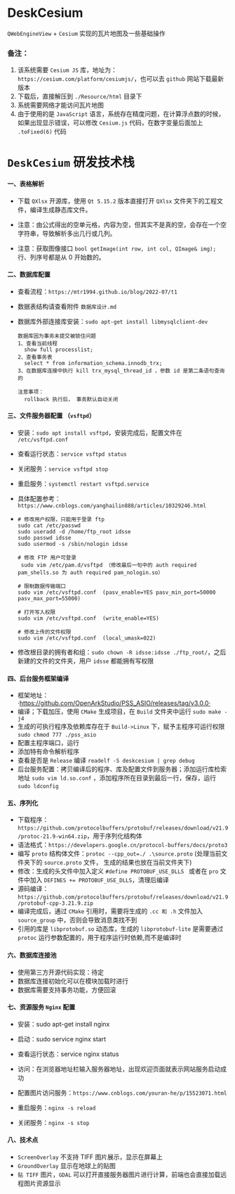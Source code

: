 # DeskCesium
`QWebEngineView` + `Cesium` 实现的瓦片地图及一些基础操作



### 备注：

1. 该系统需要 `Cesium JS` 库，地址为： `https://cesium.com/platform/cesiumjs/`，也可以去 `github` 网站下载最新版本
2. 下载后，直接解压到 `./Resource/html` 目录下
3. 系统需要网络才能访问瓦片地图
3. 由于使用的是 `JavaScript` 语言，系统存在精度问题，在计算浮点数的时候，如果出现显示错误，可以修改 `Cesium.js` 代码，在数字变量后面加上 `.toFixed(6)`  代码



# `DeskCesium` 研发技术栈

#### 一、表格解析

* 下载 `QXlsx` 开源库，使用 `Qt 5.15.2` 版本直接打开 `QXlsx` 文件夹下的工程文件，编译生成静态库文件。
* 注意：由公式得出的空单元格，内容为空，但其实不是真的空，会存在一个空字符串，导致解析多出几行或几列。

* 注意：获取图像接口 `bool getImage(int row, int col, QImage& img);` 行、列序号都是从 0 开始数的。

#### 二、数据库配置

* 查看流程：`https://mtr1994.github.io/blog/2022-07/t1`

* 数据表结构请查看附件 `数据库设计.md`

* 数据库外部连接库安装：`sudo apt-get install libmysqlclient-dev`

  ```
  数据库因为事务未提交被锁住问题
  1、查看当前线程
  	show full processlist;
  2、查看事务表
  	select * from information_schema.innodb_trx;
  3、在数据库连接中执行 kill trx_mysql_thread_id ，参数 id 是第二条语句查询的
  
  注意事项：
  	rollback 执行后， 事务默认自动关闭
  ```

#### 三、文件服务器配置 （`vsftpd`）

* 安装：`sudo apt install vsftpd`，安装完成后，配置文件在 `/etc/vsftpd.conf`

* 查看运行状态：`service vsftpd status`

* 关闭服务：`service vsftpd stop`

* 重启服务：`systemctl restart vsftpd.service`

* 具体配置参考：`https://www.cnblogs.com/yanghailin888/articles/10329246.html`

* ```
  # 修改用户权限，只能用于登录 ftp
  sudo cat /etc/passwd
  sudo useradd -d /home/ftp_root idsse
  sudo passwd idsse
  sudo usermod -s /sbin/nologin idsse
  
  # 修改 FTP 用户可登录
   sudo vim /etc/pam.d/vsftpd （修改最后一句中的 auth required pam_shells.so 为 auth required pam_nologin.so）
  
  # 限制数据传输端口
  sudo vim /etc/vsftpd.conf  (pasv_enable=YES pasv_min_port=50000 pasv_max_port=55000)
  
  # 打开写入权限
  sudo vim /etc/vsftpd.conf  (write_enable=YES)
  
  # 修改上传的文件权限
  sudo vim /etc/vsftpd.conf  (local_umask=022)
  ```

* 修改根目录的拥有者和组：`sudo chown -R idsse:idsse ./ftp_root/`，之后新建的文件的文件夹，用户 `idsse` 都能拥有写权限

#### 四、后台服务框架编译

* 框架地址：·https://github.com/OpenArkStudio/PSS_ASIO/releases/tag/v3.0.0·
* 编译；下载加压，使用 `CMake` 生成项目，在 `Build` 文件夹中运行 `sudo make -j4`
* 生成的可执行程序及依赖库存在于 `Build->Linux` 下，赋予主程序可运行权限 `sudo chmod 777 ./pss_asio`
* 配置主程序端口，运行
* 添加特有命令解析程序
* 查看是否是 `Release` 编译 `readelf -S deskcesium | grep debug`
* 后台服务配置：拷贝编译后的程序、库及配置文件到服务器；添加运行库检索地址 `sudo vim ld.so.conf` ，添加程序所在目录到最后一行，保存，运行 `sudo ldconfig`

#### 五、序列化

* 下载程序：`https://github.com/protocolbuffers/protobuf/releases/download/v21.9/protoc-21.9-win64.zip`，用于序列化结构体
* 语法格式：`https://developers.google.cn/protocol-buffers/docs/proto3`
* 编写 `proto` 结构体文件：`protoc --cpp_out=./ .\source.proto` (处理当前文件夹下的 `source.proto` 文件， 生成的结果也放在当前文件夹下)
* 修改：生成的头文件中加入定义 `#define PROTOBUF_USE_DLLS ` 或者在 `pro` 文件中加入 `DEFINES += PROTOBUF_USE_DLLS`，清理后编译
* 源码编译：`https://github.com/protocolbuffers/protobuf/releases/download/v21.9/protobuf-cpp-3.21.9.zip`
* 编译完成后，通过 `CMake` 引用时，需要将生成的 `.cc 和 .h` 文件加入 `source_group` 中，否则会导致消息类找不到
* 引用的库是 `libprotobuf.so` 动态库，生成的 `libprotobuf-lite` 是需要通过 `protoc` 运行参数配置的，用于程序运行时依赖,而不是编译时

#### 六、数据库连接池

* 使用第三方开源代码实现：待定
* 数据库连接初始化可以在模块加载时进行
* 数据库需要支持事务功能，方便回滚

#### 七、资源服务 `Nginx` 配置

* 安装：sudo apt-get install nginx

* 启动：sudo service nginx start

* 查看运行状态：service nginx status

* 访问：在浏览器地址栏输入服务器地址，出现欢迎页面就表示网站服务启动成功

* 配置图片访问服务：`https://www.cnblogs.com/youran-he/p/15523071.html`

* 重启服务：`nginx -s reload`

* 关闭服务：`nginx -s stop`


#### 八、技术点

* `ScreenOverlay` 不支持 TIFF 图片展示，显示在屏幕上
* `GroundOverlay` 显示在地球上的贴图
* `贴 TIFF` 图片，`GDAL` 可以打开直接服务器图片进行计算，前端也会直接加载远程图片资源显示
